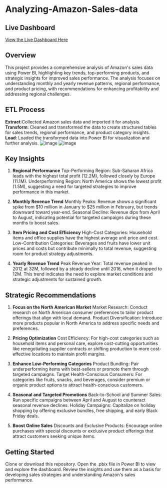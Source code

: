 # Analyzing-Amazon-Sales-data

## Live Dashboard
[View the Live Dashboard Here](https://app.powerbi.com/view?r=eyJrIjoiODk4ZTY3N2YtYjZiZC00NzFiLWFhMjUtNTZkN2ZhYWFkMDJiIiwidCI6ImZlMzQ2NjBjLWI3MjgtNDI0NC05MDRhLTUwNDg4MTNjZjIzMCJ9)

 ## Overview
This project provides a comprehensive analysis of Amazon's sales data using Power BI, highlighting key trends, top-performing products, and strategic insights for improved sales performance. The analysis focuses on understanding monthly and yearly revenue patterns, regional performance, and product pricing, with recommendations for enhancing profitability and addressing regional challenges.

## ETL Process
**Extract**:Collected Amazon sales data and imported it for analysis.
**Transform**: Cleaned and transformed the data to create structured tables for sales trends, regional performance, and product category insights.
**Load**: Loaded the transformed data into Power BI for visualization and further analysis.
![image](https://github.com/user-attachments/assets/aaea4c19-5ac4-422b-8f61-af3ffb9e08ef) ![image](https://github.com/user-attachments/assets/5873bcbe-3cd6-4eb4-8093-c31168da9fef)

## Key Insights

1. **Regional Performance**
Top-Performing Region: Sub-Saharan Africa leads with the highest total profit (12.2M), followed closely by Europe (11.1M).
Underperforming Region: North America shows the lowest profit (1.5M), suggesting a need for targeted strategies to improve performance in this market.

2. **Monthly Revenue Trend**
Monthly Peaks: Revenue shows a significant spike from $10 million in January to $25 million in February, but trends downward toward year-end.
Seasonal Decline: Revenue dips from April to August, indicating potential for targeted campaigns during these months to boost sales.

3. **Item Pricing and Cost Efficiency**
High-Cost Categories: Household items and office supplies have the highest average unit price and cost.
Low-Contribution Categories: Beverages and fruits have lower unit prices and costs but contribute minimally to total revenue, suggesting room for product strategy adjustments.

4. **Yearly Revenue Trend**
Peak Revenue Year: Total revenue peaked in 2012 at 32M, followed by a steady decline until 2016, when it dropped to 12M. This trend indicates the need to explore market conditions and strategic adjustments for sustained growth.

## Strategic Recommendations

1. **Focus on the North American Market**
Market Research: Conduct research on North American consumer preferences to tailor product offerings that align with local demand.
Product Diversification: Introduce more products popular in North America to address specific needs and preferences.

2. **Pricing Optimization**
Cost Efficiency: For high-cost categories such as household items and personal care, explore cost-cutting opportunities like renegotiating supplier contracts or shifting production to more cost-effective locations to maintain profit margins.

3. **Enhance Low-Performing Categories**
Product Bundling: Pair underperforming items with best-sellers or promote them through targeted campaigns.
Target Health-Conscious Consumers: For categories like fruits, snacks, and beverages, consider premium or organic product options to attract health-conscious customers.

4. **Seasonal and Targeted Promotions**
Back-to-School and Summer Sales: Run specific campaigns between April and August to counteract seasonal revenue declines.
Holiday Campaigns: Capitalize on holiday shopping by offering exclusive bundles, free shipping, and early Black Friday deals.

5. **Boost Online Sales**
Discounts and Exclusive Products: Encourage online purchases with special discounts or exclusive product offerings that attract customers seeking unique items.

## Getting Started

Clone or download this repository.
Open the .pbix file in Power BI to view and explore the dashboard.
Review the insights and use them as a basis for developing sales strategies and understanding Amazon's sales performance.













